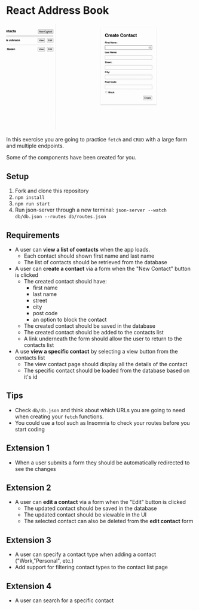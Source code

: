 # React Address Book

![React Address Book](./images/address-book.gif)

In this exercise you are going to practice `fetch` and `CRUD` with a large form and multiple endpoints.

Some of the components have been created for you.

## Setup

1. Fork and clone this repository
2. `npm install`
3. `npm run start`
5. Run json-server through a new terminal: `json-server --watch db/db.json --routes db/routes.json`

## Requirements
- A user can **view a list of contacts** when the app loads. 
	- Each contact should shown first name and last name
	- The list of contacts should be retrieved from the database
- A user can **create a contact** via a form when the "New Contact" button is clicked
	- The created contact should have:
		- first name
		- last name
		- street
		- city
		- post code
		- an option to block the contact
	- The created contact should be saved in the database
	- The created contact should be added to the contacts list
	- A link underneath the form should allow the user to return to the contacts list
- A use **view a specific contact** by selecting a view button from the contacts list
	- The view contact page should display all the details of the contact 
	- The specific contact should be loaded from the database based on it's id

## Tips
- Check `db/db.json` and think about which URLs you are going to need when creating your `fetch` functions.
- You could use a tool such as Insomnia to check your routes before you start coding

## Extension 1
- When a user submits a form they should be automatically redirected to see the changes

## Extension 2
- A user can **edit a contact** via a form when the "Edit" button is clicked
	- The updated contact should be saved in the database
	- The updated contact should be viewable in the UI
	- The selected contact can also be deleted from the **edit contact** form

## Extension 3
- A user can specify a contact type when adding a contact ("Work,"Personal", etc.) 
- Add support for filtering contact types to the contact list page

## Extension 4
- A user can search for a specific contact
